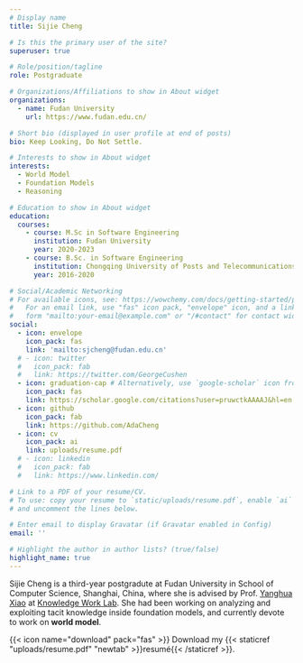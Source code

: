 ```yaml
---
# Display name
title: Sijie Cheng

# Is this the primary user of the site?
superuser: true

# Role/position/tagline
role: Postgraduate

# Organizations/Affiliations to show in About widget
organizations:
  - name: Fudan University
    url: https://www.fudan.edu.cn/

# Short bio (displayed in user profile at end of posts)
bio: Keep Looking, Do Not Settle.

# Interests to show in About widget
interests:
  - World Model
  - Foundation Models
  - Reasoning

# Education to show in About widget
education:
  courses:
    - course: M.Sc in Software Engineering
      institution: Fudan University
      year: 2020-2023
    - course: B.Sc. in Software Engineering
      institution: Chongqing University of Posts and Telecommunications
      year: 2016-2020

# Social/Academic Networking
# For available icons, see: https://wowchemy.com/docs/getting-started/page-builder/#icons
#   For an email link, use "fas" icon pack, "envelope" icon, and a link in the
#   form "mailto:your-email@example.com" or "/#contact" for contact widget.
social:
  - icon: envelope
    icon_pack: fas
    link: 'mailto:sjcheng@fudan.edu.cn'
  # - icon: twitter
  #   icon_pack: fab
  #   link: https://twitter.com/GeorgeCushen
  - icon: graduation-cap # Alternatively, use `google-scholar` icon from `ai` icon pack
    icon_pack: fas
    link: https://scholar.google.com/citations?user=pruwctkAAAAJ&hl=en
  - icon: github
    icon_pack: fab
    link: https://github.com/AdaCheng
  - icon: cv
    icon_pack: ai
    link: uploads/resume.pdf
  # - icon: linkedin
  #   icon_pack: fab
  #   link: https://www.linkedin.com/

# Link to a PDF of your resume/CV.
# To use: copy your resume to `static/uploads/resume.pdf`, enable `ai` icons in `params.toml`,
# and uncomment the lines below.

# Enter email to display Gravatar (if Gravatar enabled in Config)
email: ''

# Highlight the author in author lists? (true/false)
highlight_name: true
---
```


Sijie Cheng is a third-year postgradute at Fudan University in School of Computer Science, Shanghai, China, where she is advised by Prof. [Yanghua Xiao](https://scholar.google.com/citations?user=odFW4FoAAAAJ&hl=en&oi=ao) at [Knowledge Work Lab](http://kw.fudan.edu.cn/). She had been working on analyzing and exploiting tacit knowledge inside foundation models, and currently devote to work on **world model**.

{{< icon name="download" pack="fas" >}} Download my {{< staticref "uploads/resume.pdf" "newtab" >}}resumé{{< /staticref >}}.
